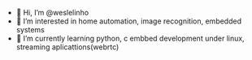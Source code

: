 - 👋 Hi, I’m @weslelinho
- 👀 I’m interested in home automation, image recognition, embedded systems
- 🌱 I’m currently learning python, c embbed development under linux, streaming aplicattions(webrtc)

<!---
weslelinho/weslelinho is a ✨ special ✨ repository because its `README.md` (this file) appears on your GitHub profile.
You can click the Preview link to take a look at your changes.
--->
